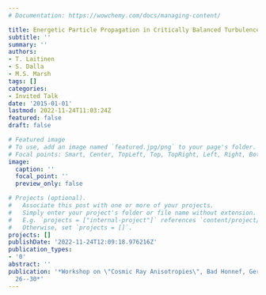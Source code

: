 ```yaml
---
# Documentation: https://wowchemy.com/docs/managing-content/

title: Energetic Particle Propagation in Critically Balanced Turbulence
subtitle: ''
summary: ''
authors:
- T. Laitinen
- S. Dalla
- M.S. Marsh
tags: []
categories:
- Invited Talk
date: '2015-01-01'
lastmod: 2022-11-24T11:03:24Z
featured: false
draft: false

# Featured image
# To use, add an image named `featured.jpg/png` to your page's folder.
# Focal points: Smart, Center, TopLeft, Top, TopRight, Left, Right, BottomLeft, Bottom, BottomRight.
image:
  caption: ''
  focal_point: ''
  preview_only: false

# Projects (optional).
#   Associate this post with one or more of your projects.
#   Simply enter your project's folder or file name without extension.
#   E.g. `projects = ["internal-project"]` references `content/project/deep-learning/index.md`.
#   Otherwise, set `projects = []`.
projects: []
publishDate: '2022-11-24T12:09:18.976216Z'
publication_types:
- '0'
abstract: ''
publication: '*Workshop on \"Cosmic Ray Anisotropies\", Bad Honnef, Germany, January
  26--30*'
---
```

